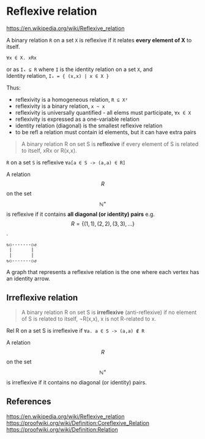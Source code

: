 # Reflexive relation

https://en.wikipedia.org/wiki/Reflexive_relation

A binary relation `R` on a set `X` is reflexive 
if it relates **every element of X** to itself.

`∀x ∈ X. xRx`

or as `Iₓ ⊆ R` where `I` is the identity relation on a set `X`, and   
Identity relation, `Iₓ = { (x,x) | x ∈ X }`

Thus:
- reflexivity is a homogeneous relation, `R ⊆ X²`
- reflexivity is a binary relation, `x ~ x`
- reflexivity is universally quantified - all elems must participate, `∀x ∈ X`
- reflexivity is expressed as a one-variable relation
- identity relation (diagonal) is the smallest reflexive relation
- to be refl a relation must contain id elements, but it can have extra pairs





> A binary relation R on set S is **reflexive** if every element of S is related to itself, xRx or R(x,x).

`R` on a set `S` is reflexive `∀a[a ∈ S -> (a,a) ∈ R]`

A relation $$R$$ on the set $$\mathbb{N^+}$$ is reflexive if it contains __all diagonal (or identity) pairs__ e.g. $$R=\{(1,1),(2,2),(3,3),\dots\}$$.

```
↻◽-------◽↺
 |       |
 |       |
↻◽-------◽↺
```

A graph that represents a reflexive relation is the one where each vertex has an identity arrow.


## Irreflexive relation

> A binary relation R on set S is **irreflexive** (anti-reflexive) if no element of S is related to itself, ¬R(x,x), x is not R-related to x.

Rel R on a set S is irreflexive if `∀a. a ∈ S -> (a,a) ∉ R`

A relation $$R$$ on the set $$\mathbb{N^+}$$ is irreflexive if it contains no diagonal (or identity) pairs.



## References

https://en.wikipedia.org/wiki/Reflexive_relation
https://proofwiki.org/wiki/Definition:Coreflexive_Relation
https://proofwiki.org/wiki/Definition:Relation

